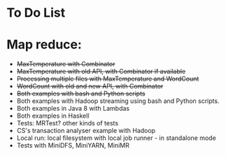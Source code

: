 
To Do List
==========

# Map reduce:

* ~~MaxTemperature with Combinator~~
* ~~MaxTemperature with old API, with Combinator if available~~
* ~~Processing multiple files with MaxTemperature and WordCount~~
* ~~WordCount with old and new API, with Combinator~~
* ~~Both examples with bash and Python scripts~~
* Both examples with Hadoop streaming using bash and Python scripts.
* Both examples in Java 8 with Lambdas
* Both examples in Haskell
* Tests: MRTest? other kinds of tests
* CS's transaction analyser example with Hadoop
* Local run: local filesystem with local job runner - in standalone mode
* Tests with MiniDFS, MiniYARN, MiniMR